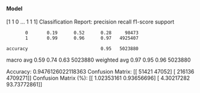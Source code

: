 #### Model
[1 1 0 ... 1 1 1]
Classification Report:
              precision    recall  f1-score   support

           0       0.19      0.52      0.28     98473
           1       0.99      0.96      0.97   4925407

    accuracy                           0.95   5023880
   macro avg       0.59      0.74      0.63   5023880
weighted avg       0.97      0.95      0.96   5023880

Accuracy: 0.9476126022118363
Confusion Matrix:
[[  51421   47052]
 [ 216136 4709271]]
Confusion Matrix (%):
[[ 1.02353161  0.93656696]
 [ 4.30217282 93.73772861]]
